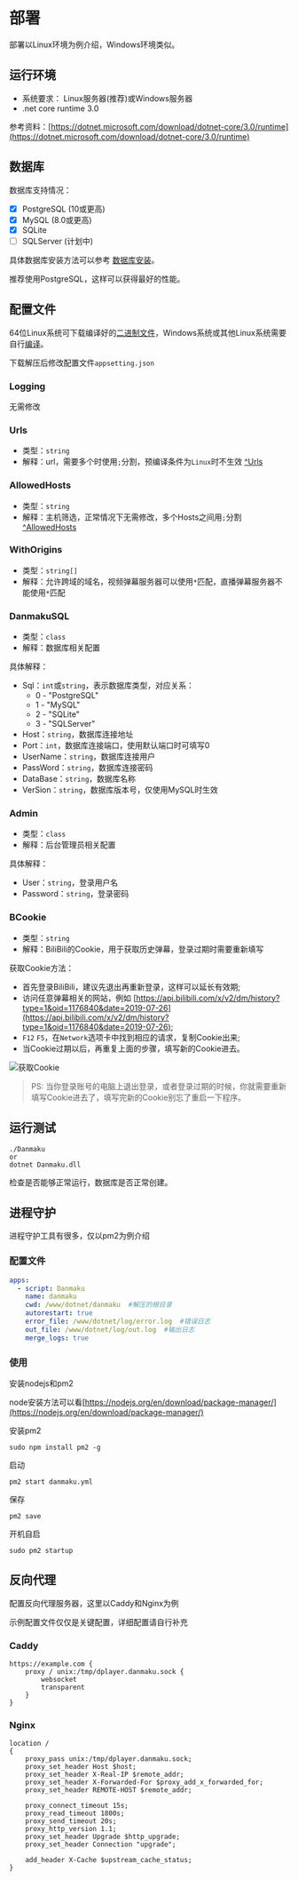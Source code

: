 # 部署

部署以Linux环境为例介绍，Windows环境类似。

## 运行环境

- 系统要求： Linux服务器(推荐)或Windows服务器
- .net core runtime 3.0

参考资料：[https://dotnet.microsoft.com/download/dotnet-core/3.0/runtime](https://dotnet.microsoft.com/download/dotnet-core/3.0/runtime)

## 数据库

数据库支持情况：

- [x] PostgreSQL (10或更高)
- [x] MySQL (8.0或更高)
- [x] SQLite
- [ ] SQLServer (计划中)

具体数据库安装方法可以参考 [数据库安装](sql.html)。

推荐使用PostgreSQL，这样可以获得最好的性能。

## 配置文件

64位Linux系统可下载编译好的[二进制文件](https://github.com/MonoLogueChi/Dplayer.Danmaku/releases)，Windows系统或其他Linux系统需要自行[编译](make.html)。

下载解压后修改配置文件`appsetting.json`

### Logging

无需修改

### Urls

- 类型：`string`
- 解释：url，需要多个时使用`;`分割，预编译条件为`Linux`时不生效 [^Urls](https://docs.microsoft.com/zh-cn/aspnet/core/fundamentals/servers/kestrel?view=aspnetcore-3.0#endpoint-configuration)

### AllowedHosts

- 类型：`string`
- 解释：主机筛选，正常情况下无需修改，多个Hosts之间用`;`分割 [^AllowedHosts](https://docs.microsoft.com/zh-cn/aspnet/core/fundamentals/servers/kestrel?view=aspnetcore-3.0#host-filtering)

### WithOrigins

- 类型：`string[]`
- 解释：允许跨域的域名，视频弹幕服务器可以使用`*`匹配，直播弹幕服务器不能使用`*`匹配

### DanmakuSQL

- 类型：`class`
- 解释：数据库相关配置

具体解释：  
- Sql：`int`或`string`，表示数据库类型，对应关系：
  - 0 - "PostgreSQL"
  - 1 - "MySQL"
  - 2 - "SQLite"
  - 3 - "SQLServer"
- Host：`string`，数据库连接地址
- Port：`int`，数据库连接端口，使用默认端口时可填写0
- UserName：`string`，数据库连接用户
- PassWord：`string`，数据库连接密码
- DataBase：`string`，数据库名称
- VerSion：`string`，数据库版本号，仅使用MySQL时生效

### Admin

- 类型：`class`
- 解释：后台管理员相关配置

具体解释：  
- User：`string`，登录用户名
- Password：`string`，登录密码

### BCookie

- 类型：`string`
- 解释：BiliBili的Cookie，用于获取历史弹幕，登录过期时需要重新填写

获取Cookie方法：

- 首先登录BiliBili，建议先退出再重新登录，这样可以延长有效期;
- 访问任意弹幕相关的网站，例如 [https://api.bilibili.com/x/v2/dm/history?type=1&oid=1176840&date=2019-07-26](https://api.bilibili.com/x/v2/dm/history?type=1&oid=1176840&date=2019-07-26);
- `F12` `F5`，在`Network`选项卡中找到相应的请求，复制Cookie出来;
- 当Cookie过期以后，再重复上面的步骤，填写新的Cookie进去。

![获取Cookie](/images/docs/cookie.png)

> PS: 当你登录账号的电脑上退出登录，或者登录过期的时候，你就需要重新填写Cookie进去了，填写完新的Cookie别忘了重启一下程序。


## 运行测试

```
./Danmaku
or
dotnet Danmaku.dll
```

检查是否能够正常运行，数据库是否正常创建。

## 进程守护

进程守护工具有很多，仅以pm2为例介绍

### 配置文件

```yaml danmaku.yml
apps:
  - script: Danmaku
    name: danmaku
    cwd: /www/dotnet/danmaku  #解压的根目录
    autorestart: true
    error_file: /www/dotnet/log/error.log  #错误日志
    out_file: /www/dotnet/log/out.log  #输出日志
    merge_logs: true
```

### 使用

安装nodejs和pm2

node安装方法可以看[https://nodejs.org/en/download/package-manager/](https://nodejs.org/en/download/package-manager/)

安装pm2
```
sudo npm install pm2 -g
```

启动  
```
pm2 start danmaku.yml
```

保存  
```
pm2 save
```

开机自启
```
sudo pm2 startup
```

## 反向代理

配置反向代理服务器，这里以Caddy和Nginx为例

示例配置文件仅仅是关键配置，详细配置请自行补充

### Caddy

```
https://example.com {
    proxy / unix:/tmp/dplayer.danmaku.sock {
        websocket
        transparent
    }
}
```

### Nginx

```
location /
{
    proxy_pass unix:/tmp/dplayer.danmaku.sock;
    proxy_set_header Host $host;
    proxy_set_header X-Real-IP $remote_addr;
    proxy_set_header X-Forwarded-For $proxy_add_x_forwarded_for;
    proxy_set_header REMOTE-HOST $remote_addr;
    
    proxy_connect_timeout 15s;
    proxy_read_timeout 1800s;
    proxy_send_timeout 20s;
    proxy_http_version 1.1;
    proxy_set_header Upgrade $http_upgrade;
    proxy_set_header Connection "upgrade";

    add_header X-Cache $upstream_cache_status;
}
```
